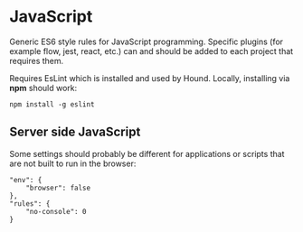 # JavaScript

Generic ES6 style rules for JavaScript programming. Specific plugins (for example flow, jest, react, etc.) can and should be added to each project that requires them.

Requires EsLint which is installed and used by Hound. Locally, installing via **npm** should work:

    npm install -g eslint

## Server side JavaScript

Some settings should probably be different for applications or scripts that are not built to run in the browser:

    "env": {
        "browser": false
    },
    "rules": {
        "no-console": 0
    }

